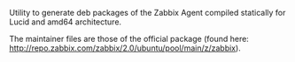 Utility to generate deb packages of the Zabbix Agent compiled statically for Lucid and amd64 architecture.

The maintainer files are those of the official package (found here: http://repo.zabbix.com/zabbix/2.0/ubuntu/pool/main/z/zabbix).
